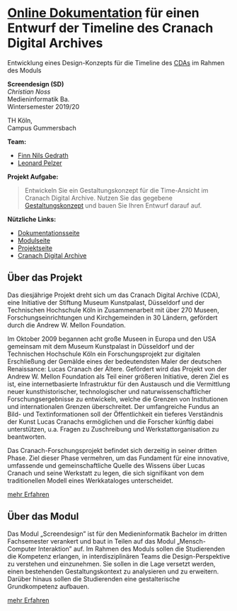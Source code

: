 # [Online Dokumentation](https://finnge.github.io/mi-sd-cranachproject) für einen Entwurf der Timeline des Cranach Digital Archives

Entwicklung eines Design-Konzepts für die Timeline des [CDAs](http://lucascranach.org/) im Rahmen des Moduls

**Screendesign (SD)**\
_Christian Noss_ \
Medieninformatik Ba. \
Wintersemester 2019/20

TH Köln, \
Campus Gummersbach

**Team:**
- [Finn Nils Gedrath](https://github.com/finnge)
- [Leonard Pelzer](https://github.com/leo-3108)

**Projekt Aufgabe:**

> Entwickeln Sie ein Gestaltungskonzept für die Time-Ansicht im Cranach Digital Archive. Nutzen Sie das gegebene [Gestaltungskonzept](https://www.figma.com/file/edZxrUWHFScWr3jQhmGAxy?node-id=0:1) und bauen Sie Ihren Entwurf darauf auf.

**Nützliche Links:**
- [Dokumentationsseite](https://finnge.github.io/mi-sd-cranachproject)
- [Modulseite](https://th-koeln.github.io/mi-bachelor-screendesign/)
- [Projektseite](https://th-koeln.github.io/mi-bachelor-screendesign/projekt-2019)
- [Cranach Digital Archive](http://lucascranach.org/)

## Über das Projekt

Das diesjährige Projekt dreht sich um das Cranach Digital Archive (CDA), eine Initiative der Stiftung Museum Kunstpalast, Düsseldorf und der Technischen Hochschule Köln in Zusammenarbeit mit über 270 Museen, Forschungseinrichtungen und Kirchgemeinden in 30 Ländern, gefördert durch die Andrew W. Mellon Foundation.

Im Oktober 2009 begannen acht große Museen in Europa und den USA gemeinsam mit dem Museum Kunstpalast in Düsseldorf und der Technischen Hochschule Köln ein Forschungsprojekt zur digitalen Erschließung der Gemälde eines der bedeutendsten Maler der deutschen Renaissance: Lucas Cranach der Ältere. Gefördert wird das Projekt von der Andrew W. Mellon Foundation als Teil einer größeren Initiative, deren Ziel es ist, eine internetbasierte Infrastruktur für den Austausch und die Vermittlung neuer kunsthistorischer, technologischer und naturwissenschaftlicher Forschungsergebnisse zu entwickeln, welche die Grenzen von Institutionen und internationalen Grenzen überschreitet. Der umfangreiche Fundus an Bild- und Textinformationen soll der Öffentlichkeit ein tieferes Verständnis der Kunst Lucas Cranachs ermöglichen und die Forscher künftig dabei unterstützen, u.a. Fragen zu Zuschreibung und Werkstattorganisation zu beantworten.

Das Cranach-Forschungsprojekt befindet sich derzeitig in seiner dritten Phase. Ziel dieser Phase vermehren, um das Fundament für eine innovative, umfassende und gemeinschaftliche Quelle des Wissens über Lucas Cranach und seine Werkstatt zu legen, die sich signifikant von dem traditionellen Modell eines Werkkataloges unterscheidet.

[mehr Erfahren](https://th-koeln.github.io/mi-bachelor-screendesign/projekt-2019/)

## Über das Modul

Das Modul „Screendesign” ist für den Medieninformatik Bachelor im dritten Fachsemester verankert und baut in Teilen auf das Modul „Mensch-Computer Interaktion” auf. Im Rahmen des Moduls sollen die Studierenden die Kompetenz erlangen, in interdisziplinären Teams die Design-Perspektive zu verstehen und einzunehmen. Sie sollen in die Lage versetzt werden, einen bestehenden Gestaltungskontext zu analysieren und zu erweitern. Darüber hinaus sollen die Studierenden eine gestalterische Grundkompetenz aufbauen.

[mehr Erfahren](https://th-koeln.github.io/mi-bachelor-screendesign/)
